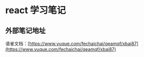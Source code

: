 
# react 学习笔记

## 外部笔记地址
语雀文档：[https://www.yuque.com/fechaichai/qeamqf/xbai87](https://www.yuque.com/fechaichai/qeamqf/xbai87)